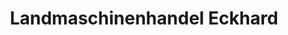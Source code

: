 ---
title: "Landmaschinenhandel Eckhard"
url: /wolfsburg/landmaschinenhandel-eckhard/
shop: Autohaus
---